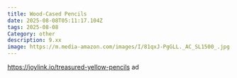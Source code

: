 ```yaml
---
title: Wood-Cased Pencils
date: 2025-08-08T05:11:17.104Z
tags: 2025-08-08
Category: other
description: 9.xx
image: https://m.media-amazon.com/images/I/81qxJ-PgGLL._AC_SL1500_.jpg
---
```

https://joylink.io/treasured-yellow-pencils ad